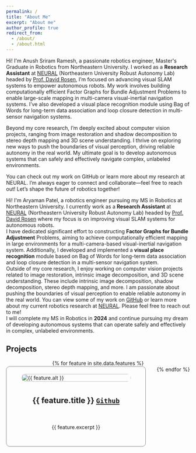 ```yaml
---
permalink: /
title: "About Me"
excerpt: "About me"
author_profile: true
redirect_from: 
  - /about/
  - /about.html
---
```


<p style="text-align: justify">

Hi! I'm Anush Sriram Ramesh, a passionate robotics engineer, Master's Graduate in Robotics from Northeastern University. I worked as a <b>Research Assistant</b> at <a href="https://neural.lab.northeastern.edu/">NEURAL</a> (Northeastern University Robust Autonomy Lab) headed by <a href="https://david-m-rosen.github.io/">Prof. David Rosen</a>, I’m focused on advancing visual SLAM systems to empower autonomous robots. My work involves building computationally efficient Factor Graphs for Bundle Adjustment Problems to enable large-scale mapping in multi-camera visual-inertial navigation systems. I’ve also developed a visual place recognition module using Bag of Words for long-term data association and loop closure detection in multi-sensor navigation systems.

Beyond my core research, I’m deeply excited about computer vision projects, ranging from image restoration and shadow decomposition to stereo depth mapping and 3D scene understanding. I thrive on exploring new ways to push the boundaries of visual perception, driving reliable autonomy in the real world. My ultimate goal is to develop autonomous systems that can safely and effectively navigate complex, unlabeled environments.

You can check out my work on GitHub or learn more about my research at NEURAL. I’m always eager to connect and collaborate—feel free to reach out! Let’s shape the future of robotics together!

Hi! I'm Aryaman Patel, a robotics engineer pursuing my MS in Robotics at Northeastern University. I currently work as a <b>Research Assistant</b> at <a href="https://neural.lab.northeastern.edu/">NEURAL</a> (Northeastern University Robust Autonomy Lab) headed by <a href="https://david-m-rosen.github.io/">Prof. David Rosen</a> where my focus is on improving visual SLAM systems for autonomous robots.
<br>
I have dedicated significant effort to constructing <b>Factor Graphs for Bundle Adjustment</b> Problems, aiming to achieve computationally efficient mapping in large environments for a multi-camera-based visual-inertial navigation system. Additionally, I developed and implemented a <b>visual place recognition</b> module based on Bag of Words for long-term data association and loop closure detection in a multi-sensor navigation system.
<br>
Outside of my core research, I enjoy working on computer vision projects related to image restoration, intrinsic image decomposition, and 3D scene understanding. These include intrinsic image decomposition, shadow decomposition, stereo depth mapping, and more. I am passionate about pushing the boundaries of visual perception to enable reliable autonomy in the real world. You can view some of my work on <a href="https://github.com/aryaman-patel">GitHub</a> or learn more about my current robotics research at <a href="https://neural.lab.northeastern.edu/">NEURAL</a>. Please feel free to reach out to me!
<br>
I will complete my MS in Robotics in <b>2024</b> and continue pursuing my dream of developing autonomous systems that can operate safely and effectively in complex, unlabeled environments.

</p>

Projects 
---------

<html>
<head>
  <style>
    .row {
      display: flex;
      flex-wrap: wrap;
      column-gap: 30px;
      justify-content: center; /* Center the columns horizontally */
    }
    .column {
      flex: 50%;
      padding: 20px;
      border: 1px solid grey; /* Add a border around each column */
      border-radius: 10px; /* Round the corners of the boxes */
      box-sizing: border-box; /* Include border and padding in element's total width and height */
      display: flex; /* Make the column a flex container */
      flex-direction: column; /* Stack the items vertically */
      align-items: center; /* Center the items horizontally */
    }
    .column img {
      width: 100%;
      height: auto;
      max-width: 300px;
      object-fit: cover;
      border-radius: 10px;
    }
    .column h2 {
      font-weight: bold;
      padding: 10px; /* Add padding around the title */
    }
    .column p {
      font-size: 14px; 
      text-align: justify;
      padding: 10px; /* Add padding around the description */
    }
  </style>
</head>
<body>
  <div class="row">
    {% for feature in site.data.features %}
      <div class="column">
        <img src="{{ feature.image_path }}" alt="{{ feature.alt }}">
        <h2> {{ feature.title }}  <a href="{{ feature.url }}"><code>Github</code></a></h2> <!-- Add feature.url in href -->
        <p>{{ feature.excerpt }}</p>
      </div>
    {% endfor %}
  </div>
</body>
</html>
